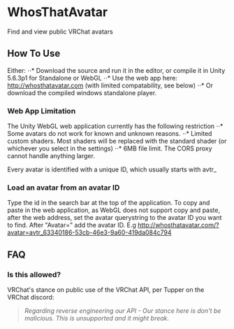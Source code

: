 # WhosThatAvatar
Find and view public VRChat avatars

## How To Use
Either: 
⋅⋅* Download the source and run it in the editor, or compile it in Unity 5.6.3p1 for Standalone or WebGL
⋅⋅* Use the web app here: http://whosthatavatar.com (with limited compatability, see below)
⋅⋅* Or download the compiled windows standalone player.

### Web App Limitation
The Unity WebGL web application currently has the following restriction
⋅⋅* Some avatars do not work for known and unknown reasons.
⋅⋅* Limited custom shaders. Most shaders will be replaced with the standard shader (or whichever you select in the settings)
⋅⋅* 6MB file limit. The CORS proxy cannot handle anything larger.


Every avatar is identified with a unique ID, which usually starts with avtr_
### Load an avatar from an avatar ID
Type the id in the search bar at the top of the application.
To copy and paste in the web application, as WebGL does not support copy and paste, after the web address, set the avatar querystring to the avatar ID you want to find. After "Avatar=" add the avatar ID. E.g http://whosthatavatar.com/?avatar=avtr_63340186-53cb-46e3-9a60-419da084c794


## FAQ
### Is this allowed?
VRChat's stance on public use of the VRChat API, per Tupper on the VRChat discord: 
> *Regarding reverse engineering our API - Our stance here is don't be malicious.  This is unsupported and it might break.*

